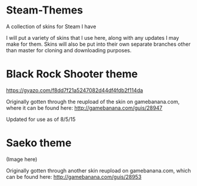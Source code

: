 # Steam-Themes
A collection of skins for Steam I have

I will put a variety of skins that I use here, along with any updates I may make for them.
Skins will also be put into their own separate branches other than master for cloning and downloading purposes.


# Black Rock Shooter theme
https://gyazo.com/f8dd7f21a5247082d44df4fdb2f114da

Originally gotten through the reupload of the skin on gamebanana.com, where it can be found here: http://gamebanana.com/guis/28947

Updated for use as of 8/5/15


# Saeko theme
(Image here)

Originally gotten through another skin reupload on gamebanana.com, which can be found here: http://gamebanana.com/guis/28953